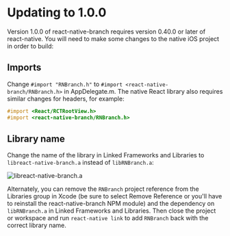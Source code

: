 # Updating to 1.0.0

Version 1.0.0 of react-native-branch requires version 0.40.0 or later
of react-native. You will need to make some changes to the native iOS
project in order to build:

## Imports

Change `#import "RNBranch.h"` to `#import <react-native-branch/RNBranch.h>`
in AppDelegate.m. The native React library also requires similar changes for
headers, for example:

```Objective-C
#import <React/RCTRootView.h>
#import <react-native-branch/RNBranch.h>
```

## Library name

Change the name of the library in Linked Frameworks and Libraries to
`libreact-native-branch.a` instead of `libRNBranch.a`:

![libreact-native-branch.a](https://raw.githubusercontent.com/BranchMetrics/react-native-branch-deep-linking/master/docs/assets/libreact-native-branch.png)

Alternately, you can remove the `RNBranch` project reference from the Libraries group in Xcode (be sure to select Remove Reference or you'll have to reinstall the react-native-branch NPM module) and the dependency on `libRNBranch.a` in Linked Frameworks and Libraries. Then close the project or workspace and run `react-native link` to add `RNBranch` back with the correct library name.
